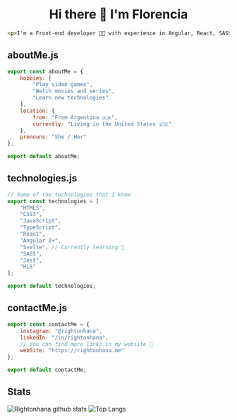 <h1 align="center">Hi there 👋 I'm Florencia</h1>

```html
<p>I'm a Front-end developer 👩‍💻 with experience in Angular, React, SASS, TypeScript and NPM.</p>
```

## aboutMe.js

```javascript
export const aboutMe = {
    hobbies: [
        "Play video games",
        "Watch movies and series",
        "Learn new technologies"
    ],
    location: {
        from: "From Argentina 🇦🇷",
        currently: "Living in the United States 🇺🇸"
    },
    pronouns: "She / Her"
};

export default aboutMe;
```

## technologies.js

```javascript
// Some of the technologies that I know
export const technologies = [
    "HTML5",
    "CSS3",
    "JavaScript",
    "TypeScript",
    "React",
    "Angular 2+",
    "Svelte", // Currently learning 🌱
    "SASS",
    "Jest",
    "HLS"
];

export default technologies;
```

## contactMe.js

```javascript
export const contactMe = {
    instagram: "@rightonhana",
    linkedIn: "/in/rightonhana",
    // You can find more links in my website 🔗
    webSite: "https://rightonhana.me"
};

export default contactMe;
```

## Stats

![Rightonhana github stats](https://github-readme-stats.vercel.app/api?username=rightonhana&show_icons=false&bg_color=30,000,232323&title_color=fff&text_color=fff)
![Top Langs](https://github-readme-stats.vercel.app/api/top-langs/?username=rightonhana&layout=compact&bg_color=30,000,232323&title_color=fff&text_color=fff)
